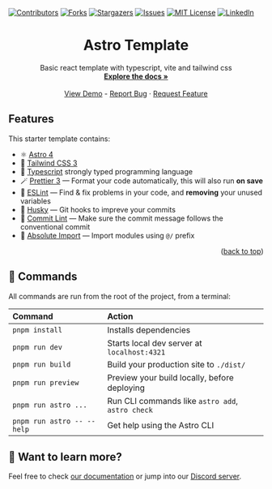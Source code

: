 <div id="top"></div>

<!-- https://github.com/othneildrew/Best-README-Template >
<!-- PROJECT SHIELDS -->
<!--
*** I'm using markdown "reference style" links for readability.
*** Reference links are enclosed in brackets [ ] instead of parentheses ( ).
*** See the bottom of this document for the declaration of the reference variables
*** for contributors-url, forks-url, etc. This is an optional, concise syntax you may use.
*** https://www.markdownguide.org/basic-syntax/#reference-style-links
-->

[![Contributors][contributors-shield]][contributors-url]
[![Forks][forks-shield]][forks-url]
[![Stargazers][stars-shield]][stars-url]
[![Issues][issues-shield]][issues-url]
[![MIT License][license-shield]][license-url]
[![LinkedIn][linkedin-shield]][linkedin-url]

<!-- PROJECT LOGO -->
<div align="center">

  <h1 align="center">Astro Template</h1>
  <p align="center">
    Basic react template with typescript, vite and tailwind css
    <br />
    <a href="https://github.com/jesusvallez/astro-tailwind-eslint-prettier"><strong>Explore the docs »</strong></a>
    <br />
    <br />
    <a href="https://react-ts-eslint-tailwind.netlify.app/">View Demo</a>
    -
    <a href="https://github.com/jesusvallez/astro-tailwind-eslint-prettier/issues">Report Bug</a>
    ·
    <a href="https://github.com/jesusvallez/astro-tailwind-eslint-prettier/issues">Request Feature</a>
  </p>
</div>
<!-- Features -->

## Features

This starter template contains:

- ⚛️ [Astro 4](https://astro.build/)
- 🎐 [Tailwind CSS 3](https://tailwindcss.com/)
- 💎 [Typescript](https://www.typescriptlang.org/) strongly typed programming language
- 🪄 [Prettier 3](https://prettier.io/) — Format your code automatically, this will also run **on save**
- 🧼 [ESLint](https://eslint.org/) — Find & fix problems in your code, and **removing** your unused variables
- 🐶 [Husky](https://www.npmjs.com/package/husky) — Git hooks to impreve your commits
- 📜 [Commit Lint](https://github.com/conventional-changelog/commitlint) — Make sure the commit message follows the conventional commit
- 🔗 [Absolute Import](./tsconfig.json) — Import modules using `@/` prefix

<p align="right">(<a href="#top">back to top</a>)</p>

## 🧞 Commands

All commands are run from the root of the project, from a terminal:

| Command                    | Action                                           |
| :------------------------- | :----------------------------------------------- |
| `pnpm install`             | Installs dependencies                            |
| `pnpm run dev`             | Starts local dev server at `localhost:4321`      |
| `pnpm run build`           | Build your production site to `./dist/`          |
| `pnpm run preview`         | Preview your build locally, before deploying     |
| `pnpm run astro ...`       | Run CLI commands like `astro add`, `astro check` |
| `pnpm run astro -- --help` | Get help using the Astro CLI                     |

## 👀 Want to learn more?

Feel free to check [our documentation](https://docs.astro.build) or jump into our [Discord server](https://astro.build/chat).

<!-- MARKDOWN LINKS & IMAGES -->
<!-- https://www.markdownguide.org/basic-syntax/#reference-style-links -->

[contributors-shield]: https://img.shields.io/github/contributors/jesusvallez/astro-tailwind-eslint-prettier.svg?style=for-the-badge
[contributors-url]: https://github.com/jesusvallez/astro-tailwind-eslint-prettier/graphs/contributors
[forks-shield]: https://img.shields.io/github/forks/jesusvallez/astro-tailwind-eslint-prettier.svg?style=for-the-badge
[forks-url]: https://github.com/jesusvallez/astro-tailwind-eslint-prettier/network/members
[stars-shield]: https://img.shields.io/github/stars/jesusvallez/astro-tailwind-eslint-prettier.svg?style=for-the-badge
[stars-url]: https://github.com/jesusvallez/astro-tailwind-eslint-prettier/stargazers
[issues-shield]: https://img.shields.io/github/issues/jesusvallez/astro-tailwind-eslint-prettier.svg?style=for-the-badge
[issues-url]: https://github.com/jesusvallez/astro-tailwind-eslint-prettier/issues
[license-shield]: https://img.shields.io/github/license/jesusvallez/astro-tailwind-eslint-prettier.svg?style=for-the-badge
[license-url]: https://github.com/jesusvallez/astro-tailwind-eslint-prettier/blob/master/LICENSE.txt
[linkedin-shield]: https://img.shields.io/badge/-LinkedIn-black.svg?style=for-the-badge&logo=linkedin&colorB=555
[linkedin-url]: https://linkedin.com/in/jesusvallez
[product-screenshot]: images/screenshot.png
